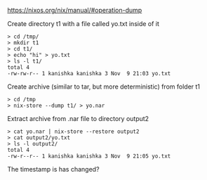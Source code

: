 https://nixos.org/nix/manual/#operation-dump

Create directory t1 with a file called yo.txt inside of it
```
> cd /tmp/
> mkdir t1
> cd t1/
> echo "hi" > yo.txt
> ls -l t1/
total 4
-rw-rw-r-- 1 kanishka kanishka 3 Nov  9 21:03 yo.txt
```

Create archive (similar to tar, but more deterministic) from folder t1
```
> cd /tmp
> nix-store --dump t1/ > yo.nar
```

Extract archive from .nar file to directory output2
```
> cat yo.nar | nix-store --restore output2
> cat output2/yo.txt 
> ls -l output2/
total 4
-rw-r--r-- 1 kanishka kanishka 3 Nov  9 21:05 yo.txt
```

The timestamp is has changed?
